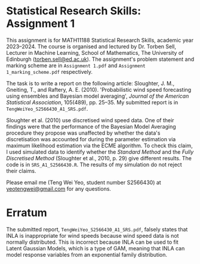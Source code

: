 # Statistical Research Skills: Assignment 1

This assignment is for MATH11188 Statistical Research Skills, academic year 2023–2024. 
The course is organised and lectured by Dr. Torben Sell, Lecturer in Machine Learning, School of Mathematics, The University of Edinburgh (torben.sell@ed.ac.uk).
The assignment's problem statement and marking scheme are in `Assignment 1.pdf` and `Assignment 1_marking_scheme.pdf` respectively.

The task is to write a report on the following article: Sloughter, J. M., Gneiting, T., and Raftery, A. E. (2010). 'Probabilistic wind speed forecasting using ensembles and Bayesian model averaging', *Journal of the American Statistical Association*, 105(489), pp. 25–35.
My submitted report is in `TengWeiYeo_S2566430_A1_SRS.pdf`. 

Sloughter et al. (2010) use discretised wind speed data.
One of their findings were that the performance of the Bayesian Model Averaging procedure they propose was unaffected by whether the data's discretisation was accounted for during the parameter estimation via maximum likelihood estimation via the ECME algorithm. 
To check this claim, I used simulated data to identify whether the *Standard Method* and the *Fully Discretised Method* (Sloughter et al., 2010, p. 29) give different results. 
The code is in `SRS_A1_S2566430.R`.
The results of my simulation do not reject their claims.

Please email me (Teng Wei Yeo, student number S2566430) at yeotengwei@gmail.com for any questions.

# Erratum
The submitted report, `TengWeiYeo_S2566430_A1_SRS.pdf`, falsely states that INLA is inappropriate for wind speeds because wind speed data is not normally distributed. 
This is incorrect because INLA can be used to fit Latent Gaussian Models, which is a type of GAM, meaning that INLA can model response variables from an exponential family distribution.